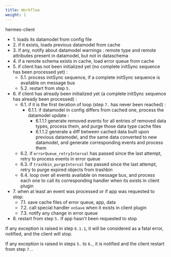 ```yaml
---
title: Workflow
weight: 1
---
```


hermes-client

- 1\. loads its datamodel from config file
- 2\. if it exists, loads previous datamodel from cache
- 3\. if any, notify about datamodel warnings : remote type and remote attributes present in datamodel, but not in dataschema
- 4\. if a remote schema exists in cache, load error queue from cache
- 5\. if client has not been initialized yet (no complete initSync sequence has been processed yet) :
  - 5.1. process initSync sequence, if a complete initSync sequence is available on message bus
  - 5.2. restart from step `5.`
- 6\. if client has already been initialized yet (a complete initSync sequence has already been processed) :
  - 6.1. if it is the first iteration of loop (step `7.` has never been reached) :
    - 6.1.1. if datamodel in config differs from cached one, process the datamodel update :
      - 6.1.1.1 generate removed events for all entries of removed data types, process them, and purge those data type cache files
      - 6.1.1.2 generate a diff between cached data built upon previous datamodel, and the same data converted to new datamodel, and generate corresponding events and process them
  - 6.2. if `errorQueue_retryInterval` has passed since the last attempt, retry to process events in error queue
  - 6.3. if `trashbin_purgeInterval` has passed since the last attempt, retry to purge expired objects from trashbin
  - 6.4. loop over all events available on message bus, and process each one to call its corresponding handler when its exists in client plugin
- 7\. when at least an event was processed or if app was requested to stop:
  - 7.1. save cache files of error queue, app, data
  - 7.2. call special handler `onSave` when it exists in client plugin
  - 7.3. notify any change in error queue
- 8\. restart from step `5.` if app hasn't been requested to stop

If any exception is raised in step `6.1.1`, it will be considered as a fatal error, notified, and the client will stop.

If any exception is raised in steps `5.` to `6.`, it is notified and the client restart from step `7.`.
